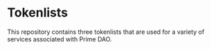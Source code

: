 # Tokenlists

This repository contains three tokenlists that are used for a variety of services associated with Prime DAO.
